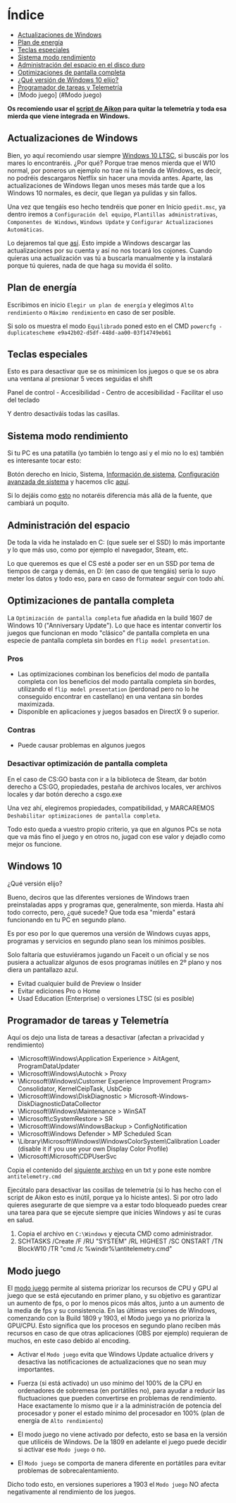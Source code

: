 # Índice

- [Actualizaciones de Windows](#Actualizaciones-de-Windows)
- [Plan de energía](#Plan-de-energía)
- [Teclas especiales](#Teclas-especiales)
- [Sistema modo rendimiento](#Sistema-modo-rendimiento)
- [Administración del espacio en el disco duro](#Administración-del-espacio)
- [Optimizaciones de pantalla completa](#Optimizaciones-de-pantalla-completa)
- [¿Qué versión de Windows 10 elijo?](#Windows-10)
- [Programador de tareas y Telemetría](#Programador-de-tareas-y-Telemetría)
- [Modo juego] (#Modo juego)

**Os recomiendo usar el [script de Aikon](https://github.com/aikoncwd/win10script) para quitar la telemetría y toda esa mierda que viene integrada en Windows.**



## Actualizaciones de Windows

Bien, yo aquí recomiendo usar siempre [Windows 10 LTSC](https://github.com/thinkii/PC/tree/master/W10%20LTSC), si buscáis por los mares lo encontraréis. ¿Por qué? Porque trae menos mierda que el W10 normal, por poneros un ejemplo no trae ni la tienda de Windows, es decir, no podréis descargaros Netflix sin hacer una movida antes. Aparte, las actualizaciones de Windows llegan unos meses más tarde que a los Windows 10 normales, es decir, que llegan ya pulidas y sin fallos.

Una vez que tengáis eso hecho tendréis que poner en Inicio `gpedit.msc`, ya dentro iremos a `Configuración del equipo`, `Plantillas administrativas`, `Componentes de Windows`, `Windows Update` y `Configurar Actualizaciones Automáticas`.

Lo dejaremos tal que [así](https://i.gyazo.com/1324903f09075658503a69c5f1ac28dd.png). Esto impide a Windows descargar las actualizaciones por su cuenta y así no nos tocará los cojones. Cuando quieras una actualización vas tú a buscarla manualmente y la instalará porque tú quieres, nada de que haga su movida él solito.

## Plan de energía

Escribimos en inicio `Elegir un plan de energía` y elegimos `Alto rendimiento` o `Máximo rendimiento` en caso de ser posible.

Si solo os muestra el modo `Equilibrado` poned esto en el CMD `powercfg -duplicatescheme e9a42b02-d5df-448d-aa00-03f14749eb61`

## Teclas especiales 

Esto es para desactivar que se os minimicen los juegos o que se os abra una ventana al presionar 5 veces seguidas el shift

Panel de control - Accesibilidad - Centro de accesibilidad - Facilitar el uso del teclado

Y dentro desactiváis todas las casillas.

## Sistema modo rendimiento

Si tu PC es una patatilla (yo también lo tengo así y el mío no lo es) también es interesante tocar esto:

Botón derecho en Inicio, Sistema, [Información de sistema](https://i.gyazo.com/c403d3ca6c8dc0136ba0ee8d9a1b8354.png), [Configuración avanzada de sistema](https://i.gyazo.com/dd7ae324fc2f1496fe954eb966272d18.png) y hacemos clic [aquí](https://i.gyazo.com/7b191eb486cac3b4370bafb6c4ebd2e7.png).

Si lo dejáis como [esto](https://i.gyazo.com/7573895f8ac530d7c3f45ccfc18238ac.png) no notaréis diferencia más allá de la fuente, que cambiará un poquito.

## Administración del espacio

De toda la vida he instalado en C: (que suele ser el SSD) lo más importante y lo que más uso, como por ejemplo el navegador, Steam, etc.

Lo que queremos es que el CS esté a poder ser en un SSD por tema de tiempos de carga y demás, en D: (en caso de que tengáis) sería lo suyo meter los datos y todo eso, para en caso de formatear seguir con todo ahí.

## Optimizaciones de pantalla completa

La `Optimización de pantalla completa` fue añadida en la build 1607 de Windows 10 ("Anniversary Update"). Lo que hace es intentar convertir los juegos que funcionan en modo "clásico" de pantalla completa en una especie de pantalla completa sin bordes en `flip model presentation`.

### Pros

- Las optimizaciones combinan los beneficios del modo de pantalla completa con los beneficios del modo pantalla completa sin bordes, utilizando el `flip model presentation` (perdonad pero no lo he conseguido encontrar en castellano) en una ventana sin bordes maximizada.
- Disponible en aplicaciones y juegos basados en DirectX 9 o superior.

### Contras

- Puede causar problemas en algunos juegos

### Desactivar optimización de pantalla completa

En el caso de CS:GO basta con ir a la biblioteca de Steam, dar botón derecho a CS:GO, propiedades, pestaña de archivos locales, ver archivos locales y dar botón derecho a csgo.exe

Una vez ahí, elegiremos propiedades, compatibilidad, y MARCAREMOS `Deshabilitar optimizaciones de pantalla completa`.

Todo esto queda a vuestro propio criterio, ya que en algunos PCs se nota que va más fino el juego y en otros no, jugad con ese valor y dejadlo como mejor os funcione.

## Windows 10

¿Qué versión elijo?

Bueno, deciros que las diferentes versiones de Windows traen preinstaladas apps y programas que, generalmente, son mierda. Hasta ahí todo correcto, pero, ¿qué sucede? Que toda esa "mierda" estará funcionando en tu PC en segundo plano.

Es por eso por lo que queremos una versión de Windows cuyas apps, programas y servicios en segundo plano sean los mínimos posibles.

Solo faltaría que estuviéramos jugando un Faceit o un oficial y se nos pusiera a actualizar algunos de esos programas inútiles en 2º plano y nos diera un pantallazo azul.

- Evitad cualquier build de Preview o Insider
- Evitar ediciones Pro o Home
- Usad Education (Enterprise) o versiones LTSC (si es posible)

## Programador de tareas y Telemetría

Aquí os dejo una lista de tareas a desactivar (afectan a privacidad y rendimiento)

- \Microsoft\Windows\Application Experience > AitAgent, ProgramDataUpdater
- \Microsoft\Windows\Autochk > Proxy
- \Microsoft\Windows\Customer Experience Improvement Program> Consolidator, KernelCeipTask, UsbCeip
- \Microsoft\Windows\DiskDiagnostic > Microsoft-Windows-DiskDiagnosticDataCollector
- \Microsoft\Windows\Maintenance > WinSAT
- \Microsoft\cSystemRestore > SR
- \Microsoft\Windows\WindowsBackup > ConfigNotification
- \Microsoft\Windows Defender > MP Scheduled Scan
- \Library\Microsoft\Windows\WindowsColorSystem\Calibration Loader (disable it if you use your own Display Color Profile)
- \Microsoft\Microsoft\CDPUserSvc

Copia el contenido del [siguiente archivo](https://github.com/thinkii/PC/blob/master/Misc/antitelemtry.cmd) en un txt y pone este nombre `antitelemetry.cmd`

Ejecútalo para desactivar las cosillas de telemetría (si lo has hecho con el script de Aikon esto es inútil, porque ya lo hiciste antes). Si por otro lado quieres asegurarte de que siempre va a estar todo bloqueado puedes crear una tarea para que se ejecute siempre que inicies Windows y así te curas en salud.

1. Copia el archivo en `C:\Windows` y ejecuta CMD como administrador.
2. SCHTASKS /Create /F /RU "SYSTEM" /RL HIGHEST /SC ONSTART /TN BlockW10 /TR "cmd /c %windir%\antitelemetry.cmd"


## Modo juego

El [modo juego](https://beta.support.xbox.com/help/games-apps/game-setup-and-play/use-game-mode-gaming-on-pc) permite al sistema priorizar los recursos de CPU y GPU al juego que se está ejecutando en primer plano, y su objetivo es garantizar un aumento de fps, o por lo menos picos más altos, junto a un aumento de la media de fps y su consistencia. En las últimas versiones de Windows, comenzando con la Build 1809 y 1903, el Modo juego ya no prioriza la GPU/CPU. Esto significa que los procesos en segundo plano reciben más recursos en caso de que otras aplicaciones (OBS por ejemplo) requieran de muchos, en este caso debido al encoding. 

- Activar el `Modo juego` evita que Windows Update actualice drivers y desactiva las notificaciones de actualizaciones que no sean muy importantes.

- Fuerza (si está activado) un uso mínimo del 100% de la CPU en ordenadores de sobremesa (en portátiles no), para ayudar a reducir las fluctuaciones que pueden convertirse en problemas de rendimiento. Hace exactamente lo mismo que ir a la administración de potencia del procesador y poner el estado mínimo del procesador en 100% (plan de energía de `Alto rendimiento`)

- El modo juego no viene activado por defecto, esto se basa en la versión que utilicéis de Windows. De la 1809 en adelante el juego puede decidir si activar ese `Modo juego` o no.

- El `Modo juego` se comporta de manera diferente en portátiles para evitar problemas de sobrecalentamiento.

Dicho todo esto, en versiones superiores a 1903 el `Modo juego` NO afecta negativamente al rendimiento de los juegos.
